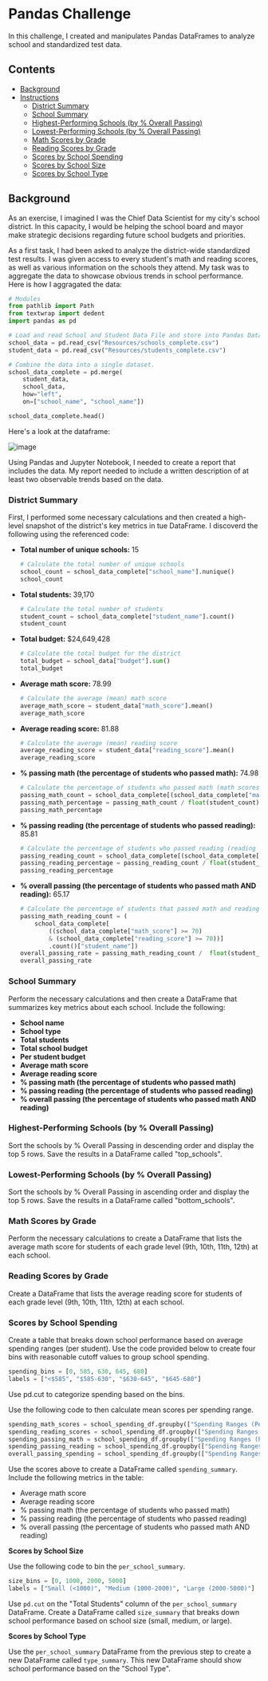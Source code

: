 # Pandas Challenge

In this challenge, I created and manipulates Pandas DataFrames to analyze school and standardized test data.

## Contents
- [Background](#background)
- [Instructions](#instructions)
    - [District Summary](#district-summary)
    - [School Summary](#school-summary)
    - [Highest-Performing Schools (by % Overall Passing)](#highest-performing-schools-by-%-overall-passing)
    - [Lowest-Performing Schools (by % Overall Passing)](#lowest-performing-schools-by-%-overall-passing)
    - [Math Scores by Grade](#math-scores-by-grade)
    - [Reading Scores by Grade](#reading-scores-by-grade)
    - [Scores by School Spending](#scores-by-school-spending)
    - [Scores by School Size](#scores-by-school-size)
    - [Scores by School Type](#scores-by-school-type)

## Background

As an exercise, I imagined I was the Chief Data Scientist for my city's school district. In this capacity, I would be helping the school board and mayor make strategic decisions regarding future school budgets and priorities.

As a first task, I had been asked to analyze the district-wide standardized test results. I was given access to every student's math and reading scores, as well as various information on the schools they attend. My task was to aggregate the data to showcase obvious trends in school performance. Here is how I aggragated the data:

```python
# Modules
from pathlib import Path
from textwrap import dedent
import pandas as pd

# Load and read School and Student Data File and store into Pandas DataFrames
school_data = pd.read_csv("Resources/schools_complete.csv")
student_data = pd.read_csv("Resources/students_complete.csv")

# Combine the data into a single dataset.  
school_data_complete = pd.merge(
    student_data, 
    school_data, 
    how="left", 
    on=["school_name", "school_name"])

school_data_complete.head()
```

Here's a look at the dataframe:

![image](https://github.com/tmbiro/pandas_challenge/assets/26468137/6e6883bb-516f-40a5-9840-9db7d0533850)


Using Pandas and Jupyter Notebook, I needed to create a report that includes the data. My report needed to include a written description of at least two observable trends based on the data.

### District Summary

First, I performed some necessary calculations and then created a high-level snapshot of the district's key metrics in tue DataFrame. I discoverd the following using the referenced code:

- <b>Total number of unique schools:</b> 15
  ```python
  # Calculate the total number of unique schools
  school_count = school_data_complete["school_name"].nunique()
  school_count
  ```

- <b>Total students:</b> 39,170
    ```python
    # Calculate the total number of students
    student_count = school_data_complete["student_name"].count()
    student_count
    ```

- <b>Total budget:</b> $24,649,428
    ```python
    # Calculate the total budget for the district
    total_budget = school_data["budget"].sum()
    total_budget
    ```

- <b>Average math score:</b> 78.99
    ```python
    # Calculate the average (mean) math score
    average_math_score = student_data["math_score"].mean()
    average_math_score
    ```

- <b>Average reading score:</b> 81.88
    ```python
    # Calculate the average (mean) reading score
    average_reading_score = student_data["reading_score"].mean()
    average_reading_score
    ```
  
- <b>% passing math (the percentage of students who passed math):</b> 74.98
    ```python
    # Calculate the percentage of students who passed math (math scores greather than or equal to 70)
    passing_math_count = school_data_complete[(school_data_complete["math_score"] >= 70)].count()["student_name"]
    passing_math_percentage = passing_math_count / float(student_count) * 100
    passing_math_percentage
    ```

- <b>% passing reading (the percentage of students who passed reading):</b> 85.81
    ```python
    # Calculate the percentage of students who passed reading (reading scores greather than or equal to 70)
    passing_reading_count = school_data_complete[(school_data_complete["reading_score"] >= 70)].count()["student_name"]
    passing_reading_percentage = passing_reading_count / float(student_count) * 100
    passing_reading_percentage
    ```  

- <b>% overall passing (the percentage of students who passed math AND reading):</b> 65.17
    ```python
    # Calculate the percentage of students that passed math and reading
    passing_math_reading_count = (
        school_data_complete[
            ((school_data_complete["math_score"] >= 70) 
            & (school_data_complete["reading_score"] >= 70))]
            .count()["student_name"])
    overall_passing_rate = passing_math_reading_count /  float(student_count) * 100
    overall_passing_rate
    ```

### School Summary

Perform the necessary calculations and then create a DataFrame that summarizes key metrics about each school. Include the following:

- <b>School name</b>
- <b>School type</b>
- <b>Total students</b>
- <b>Total school budget</b>
- <b>Per student budget</b>
- <b>Average math score</b>
- <b>Average reading score</b>
- <b>% passing math (the percentage of students who passed math)</b>
- <b>% passing reading (the percentage of students who passed reading)</b>
- <b>% overall passing (the percentage of students who passed math AND reading)</b>

### Highest-Performing Schools (by % Overall Passing)

Sort the schools by % Overall Passing in descending order and display the top 5 rows. Save the results in a DataFrame called "top_schools".

### Lowest-Performing Schools (by % Overall Passing)

Sort the schools by % Overall Passing in ascending order and display the top 5 rows. Save the results in a DataFrame called "bottom_schools".

### Math Scores by Grade

Perform the necessary calculations to create a DataFrame that lists the average math score for students of each grade level (9th, 10th, 11th, 12th) at each school.

### Reading Scores by Grade

Create a DataFrame that lists the average reading score for students of each grade level (9th, 10th, 11th, 12th) at each school.

### Scores by School Spending

Create a table that breaks down school performance based on average spending ranges (per student). Use the code provided below to create four bins with reasonable cutoff values to group school spending.

```python
spending_bins = [0, 585, 630, 645, 680]
labels = ["<$585", "$585-630", "$630-645", "$645-680"]
```

Use pd.cut to categorize spending based on the bins.

Use the following code to then calculate mean scores per spending range.

```python
spending_math_scores = school_spending_df.groupby(["Spending Ranges (Per Student)"]).mean()["Average Math Score"]
spending_reading_scores = school_spending_df.groupby(["Spending Ranges (Per Student)"]).mean()["Average Reading Score"]
spending_passing_math = school_spending_df.groupby(["Spending Ranges (Per Student)"]).mean()["% Passing Math"]
spending_passing_reading = school_spending_df.groupby(["Spending Ranges (Per Student)"]).mean()["% Passing Reading"]
overall_passing_spending = school_spending_df.groupby(["Spending Ranges (Per Student)"]).mean()["% Overall Passing"]
```

Use the scores above to create a DataFrame called `spending_summary`. Include the following metrics in the table:

- Average math score
- Average reading score
- % passing math (the percentage of students who passed math)
- % passing reading (the percentage of students who passed reading)
- % overall passing (the percentage of students who passed math AND reading)

**Scores by School Size**

Use the following code to bin the `per_school_summary`.

```python
size_bins = [0, 1000, 2000, 5000]
labels = ["Small (<1000)", "Medium (1000-2000)", "Large (2000-5000)"]
```

Use `pd.cut` on the "Total Students" column of the `per_school_summary` DataFrame. Create a DataFrame called `size_summary` that breaks down school performance based on school size (small, medium, or large).

**Scores by School Type**

Use the `per_school_summary` DataFrame from the previous step to create a new DataFrame called `type_summary`. This new DataFrame should show school performance based on the "School Type".


